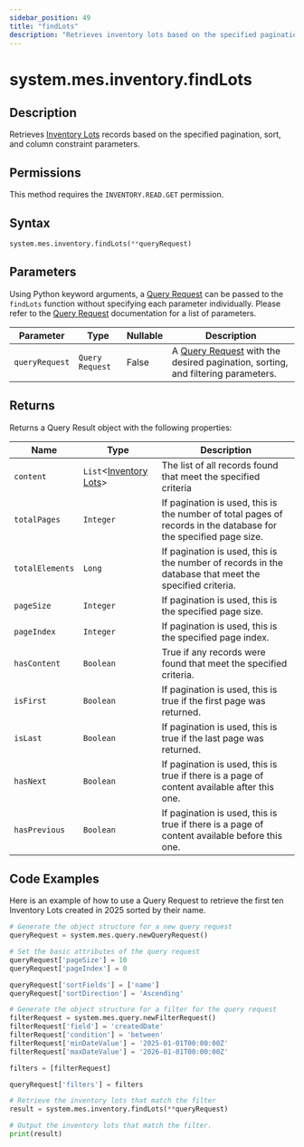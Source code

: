 ```yaml
---
sidebar_position: 49
title: "findLots"
description: "Retrieves inventory lots based on the specified pagination, sort, and column constraint parameters."
---
```


# system.mes.inventory.findLots

## Description

Retrieves [Inventory Lots](../../data-model/inventory-model/inventory-lot) records based on the specified pagination, sort, and column constraint parameters.


## Permissions

This method requires the `INVENTORY.READ.GET` permission.

## Syntax

```python
system.mes.inventory.findLots(**queryRequest)
```

## Parameters

Using Python keyword arguments, a [Query Request](../query-script-api/new-query-request) can be passed to the `findLots` function
without specifying each parameter individually. Please refer to the [Query Request](../query-script-api/new-query-request) documentation for a list of parameters.

| Parameter      | Type            | Nullable | Description                                                                                                                                                                                                                                                                                          |
|----------------|-----------------|----------|------------------------------------------------------------------------------------------------------------------------------------------------------------------------------------------------------------------------------------------------------------------------------------------------------|
| `queryRequest` | `Query Request` | False    | A [Query Request](../query-script-api/new-query-request) with the desired pagination, sorting, and filtering parameters.  |

## Returns

Returns a Query Result object with the following properties:

| Name            | Type                                                                       | Description                                                                                                      |
|-----------------|----------------------------------------------------------------------------|------------------------------------------------------------------------------------------------------------------|
| `content`       | `List`\<[Inventory Lots](../../data-model/inventory-model/inventory-lot)>  | The list of all records found that meet the specified criteria                                                   |
| `totalPages`    | `Integer`                                                                  | If pagination is used, this is the number of total pages of records in the database for the specified page size. |
| `totalElements` | `Long`                                                                     | If pagination is used, this is the number of records in the database that meet the specified criteria.           |
| `pageSize`      | `Integer`                                                                  | If pagination is used, this is the specified page size.                                                          |
| `pageIndex`     | `Integer`                                                                  | If pagination is used, this is the specified page index.                                                         |
| `hasContent`    | `Boolean`                                                                  | True if any records were found that meet the specified criteria.                                                 |
| `isFirst`       | `Boolean`                                                                  | If pagination is used, this is true if the first page was returned.                                              |
| `isLast`        | `Boolean`                                                                  | If pagination is used, this is true if the last page was returned.                                               |
| `hasNext`       | `Boolean`                                                                  | If pagination is used, this is true if there is a page of content available after this one.                      |
| `hasPrevious`   | `Boolean`                                                                  | If pagination is used, this is true if there is a page of content available before this one.                     |

## Code Examples

Here is an example of how to use a Query Request to retrieve the first ten Inventory Lots created in 2025 sorted by their
name.

```python
# Generate the object structure for a new query request
queryRequest = system.mes.query.newQueryRequest()

# Set the basic attributes of the query request
queryRequest['pageSize'] = 10
queryRequest['pageIndex'] = 0

queryRequest['sortFields'] = ['name']
queryRequest['sortDirection'] = 'Ascending'

# Generate the object structure for a filter for the query request
filterRequest = system.mes.query.newFilterRequest()
filterRequest['field'] = 'createdDate'
filterRequest['condition'] = 'between'
filterRequest['minDateValue'] = '2025-01-01T00:00:00Z'
filterRequest['maxDateValue'] = '2026-01-01T00:00:00Z'

filters = [filterRequest]

queryRequest['filters'] = filters

# Retrieve the inventory lots that match the filter
result = system.mes.inventory.findLots(**queryRequest)

# Output the inventory lots that match the filter.
print(result)
```
